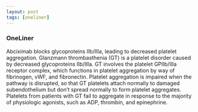 ```yaml
---
layout: post
tags: [oneliner]
---
```



### OneLiner

Abciximab blocks glycoproteins IIb/IIIa, leading to decreased platelet aggregation. Glanzmann thrombasthenia (GT) is a platelet disorder caused by decreased glycoproteins IIb/IIIa. GT involves the platelet GPIIb/IIIa receptor complex, which functions in platelet aggregation by way of fibrinogen, vWF, and fibronectin. Platelet aggregation is impaired when the pathway is disrupted, so that GT platelets attach normally to damaged subendothelium but don’t spread normally to form platelet aggregates. Platelets from patients with GT fail to aggregate in response to the majority of physiologic agonists, such as ADP, thrombin, and epinephrine.
